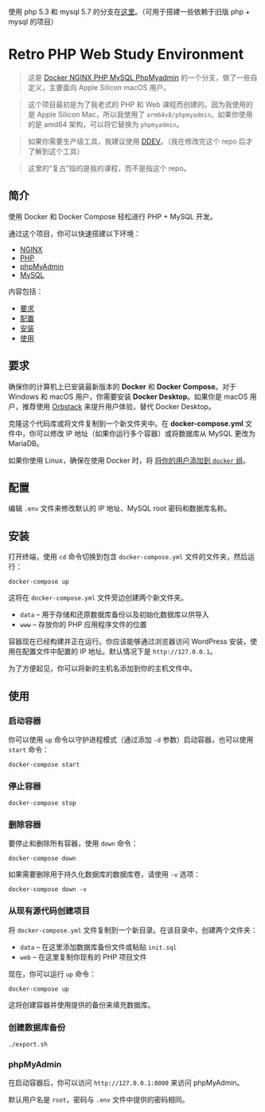 使用 php 5.3 和 mysql 5.7 的分支在[这里](https://github.com/maxchang3/RetroPHPWebStudy/tree/mysql57-php53)。（可用于搭建一些依赖于旧版 php + mysql 的项目）

# Retro PHP Web Study Environment

> 这是 [Docker NGINX PHP MySQL PhpMyadmin](https://github.com/rzrokon/Docker-NGINX-PHP-MySQL-PhpMyadmin) 的一个分支，做了一些自定义，主要面向 Apple Silicon macOS 用户。

> 这个项目最初是为了我老式的 PHP 和 Web 课程而创建的。因为我使用的是 Apple Silicon Mac，所以我使用了 `arm64v8/phpmyadmin`，如果你使用的是 amd64 架构，可以将它替换为 `phpmyadmin`。

> 如果你需要生产级工具，我建议使用 [DDEV](https://ddev.com/)。（我在修改完这个 repo 后才了解到这个工具）

> 这里的“复古”指的是我的课程，而不是指这个 repo。

## 简介

使用 Docker 和 Docker Compose 轻松进行 PHP + MySQL 开发。

通过这个项目，你可以快速搭建以下环境：

- [NGINX](https://hub.docker.com/_/nginx)
- [PHP](https://hub.docker.com/_/php)
- [phpMyAdmin](https://hub.docker.com/r/phpmyadmin/phpmyadmin/)
- [MySQL](https://hub.docker.com/_/mysql/)

内容包括：

- [要求](#要求)
- [配置](#配置)
- [安装](#安装)
- [使用](#使用)

## 要求

确保你的计算机上已安装最新版本的 **Docker** 和 **Docker Compose**。对于 Windows 和 macOS 用户，你需要安装 **Docker Desktop**。如果你是 macOS 用户，推荐使用 [Orbstack](https://orbstack.dev/) 来提升用户体验，替代 Docker Desktop。

克隆这个代码库或将文件复制到一个新文件夹中。在 **docker-compose.yml** 文件中，你可以修改 IP 地址（如果你运行多个容器）或将数据库从 MySQL 更改为 MariaDB。

如果你使用 Linux，确保在使用 Docker 时，将 [将你的用户添加到 `docker` 组](https://docs.docker.com/install/linux/linux-postinstall/#manage-docker-as-a-non-root-user)。

## 配置

编辑 `.env` 文件来修改默认的 IP 地址、MySQL root 密码和数据库名称。

## 安装

打开终端，使用 `cd` 命令切换到包含 `docker-compose.yml` 文件的文件夹，然后运行：

```
docker-compose up
```

这将在 `docker-compose.yml` 文件旁边创建两个新文件夹。

* `data` – 用于存储和还原数据库备份以及初始化数据库以供导入
* `www` – 存放你的 PHP 应用程序文件的位置

容器现在已经构建并正在运行。你应该能够通过浏览器访问 WordPress 安装，使用在配置文件中配置的 IP 地址。默认情况下是 `http://127.0.0.1`。

为了方便起见，你可以将新的主机名添加到你的主机文件中。

## 使用

### 启动容器

你可以使用 `up` 命令以守护进程模式（通过添加 `-d` 参数）启动容器，也可以使用 `start` 命令：

```
docker-compose start
```

### 停止容器

```
docker-compose stop
```

### 删除容器

要停止和删除所有容器，使用 `down` 命令：

```
docker-compose down
```


如果需要删除用于持久化数据库的数据库卷，请使用 `-v` 选项：

```
docker-compose down -v
```

### 从现有源代码创建项目

将 `docker-compose.yml` 文件复制到一个新目录。在该目录中，创建两个文件夹：

* `data` – 在这里添加数据库备份文件或粘贴 `init.sql`
* `web` – 在这里复制你现有的 PHP 项目文件

现在，你可以运行 `up` 命令：

```
docker-compose up
```

这将创建容器并使用提供的备份来填充数据库。

### 创建数据库备份

```
./export.sh
```

### phpMyAdmin

在启动容器后，你可以访问 `http://127.0.0.1:8000` 来访问 phpMyAdmin。

默认用户名是 `root`，密码与 `.env` 文件中提供的密码相同。

